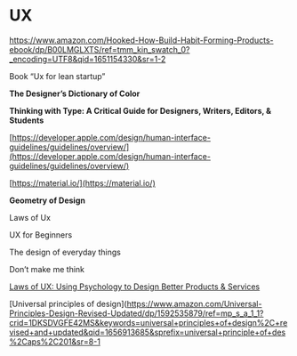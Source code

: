 # UX

https://www.amazon.com/Hooked-How-Build-Habit-Forming-Products-ebook/dp/B00LMGLXTS/ref=tmm_kin_swatch_0?_encoding=UTF8&qid=1651154330&sr=1-2

Book “Ux for lean startup”

****The Designer’s Dictionary of Color****

****Thinking with Type: A Critical Guide for Designers, Writers, Editors, & Students****

[https://developer.apple.com/design/human-interface-guidelines/guidelines/overview/](https://developer.apple.com/design/human-interface-guidelines/guidelines/overview/)

[https://material.io/](https://material.io/)

****Geometry of Design****

Laws of Ux

UX for Beginners

The design of everyday things

Don’t make me think

[Laws of UX: Using Psychology to Design Better Products & Services](https://www.amazon.com/Laws-UX-Psychology-Products-Services-ebook/dp/B087F24RJB/ref=sr_1_1?crid=1UB36HWB64DAH&keywords=laws+of+ux&qid=1651155427&s=digital-text&sprefix=laws+of+ux%2Cdigital-text%2C132&sr=1-1)

[Universal principles of design](https://www.amazon.com/Universal-Principles-Design-Revised-Updated/dp/1592535879/ref=mp_s_a_1_1?crid=1DKSDVGFE42MS&keywords=universal+principles+of+design%2C+revised+and+updated&qid=1656913685&sprefix=universal+principle+of+des%2Caps%2C201&sr=8-1
